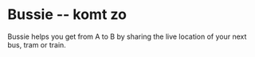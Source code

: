 # Bussie -- komt zo
Bussie helps you get from A to B by sharing the live location of your next bus, tram or train. 